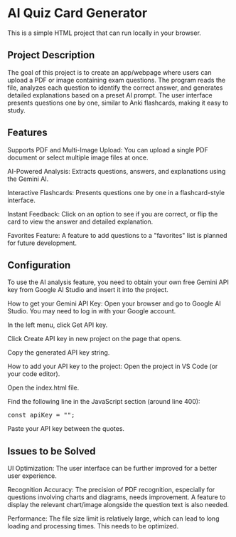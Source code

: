 # AI Quiz Card Generator
This is a simple HTML project that can run locally in your browser.

## Project Description
The goal of this project is to create an app/webpage where users can upload a PDF or image containing exam questions. The program reads the file, analyzes each question to identify the correct answer, and generates detailed explanations based on a preset AI prompt. The user interface presents questions one by one, similar to Anki flashcards, making it easy to study.

## Features
Supports PDF and Multi-Image Upload: You can upload a single PDF document or select multiple image files at once.

AI-Powered Analysis: Extracts questions, answers, and explanations using the Gemini AI.

Interactive Flashcards: Presents questions one by one in a flashcard-style interface.

Instant Feedback: Click on an option to see if you are correct, or flip the card to view the answer and detailed explanation.

Favorites Feature: A feature to add questions to a "favorites" list is planned for future development.

## Configuration
To use the AI analysis feature, you need to obtain your own free Gemini API key from Google AI Studio and insert it into the project.

How to get your Gemini API Key:
Open your browser and go to Google AI Studio. You may need to log in with your Google account.

In the left menu, click Get API key.

Click Create API key in new project on the page that opens.

Copy the generated API key string.

How to add your API key to the project:
Open the project in VS Code (or your code editor).

Open the index.html file.

Find the following line in the JavaScript section (around line 400):
<pre>
const apiKey = ""; 
</pre>

Paste your API key between the quotes.

## Issues to be Solved
UI Optimization: The user interface can be further improved for a better user experience.

Recognition Accuracy: The precision of PDF recognition, especially for questions involving charts and diagrams, needs improvement. A feature to display the relevant chart/image alongside the question text is also needed.

Performance: The file size limit is relatively large, which can lead to long loading and processing times. This needs to be optimized.
